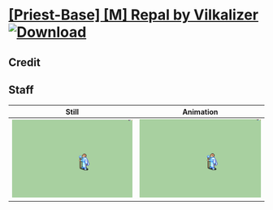 # [\[Priest-Base\] \[M\] Repal by Vilkalizer](./) [![Download](https://img.shields.io/badge/Download--red?style=social&logo=github)](https://minhaskamal.github.io/DownGit/#/home?url=https://github.com/Klokinator/FE-Repo/tree/main/Battle%20Animations%2FMagi%20-%20Holy-Type%2F%5BPriest-Base%5D%20%5BM%5D%20Repal%20by%20Vilkalizer%2F7.%20Staff)

## Credit



## Staff

| Still | Animation |
| :---: | :-------: |
| ![Staff still](./Staff_000.png) | ![Staff animation](./Staff.gif) |
